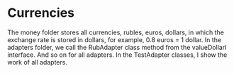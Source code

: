 # Currencies

The money folder stores all currencies, rubles, euros, dollars, in which the exchange rate is stored in dollars, for example, 0.8 euros = 1 dollar.
In the adapters folder, we call the RubAdapter class method from the valueDollarI interface. And so on for all adapters.
In the TestAdapter classes, I show the work of all adapters.
